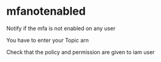 # mfanotenabled
Notify if the mfa is not enabled on any user

You have to enter your Topic arn 

Check that the policy and permission are given to iam user
